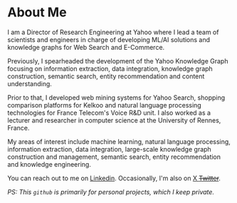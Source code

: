 # About Me

I am a Director of Research Engineering at Yahoo where I lead a team of scientists and engineers in charge of developing ML/AI solutions and knowledge graphs for Web Search and E-Commerce.

Previously, I spearheaded the development of the Yahoo Knowledge Graph focusing on information extraction, data integration, knowledge graph construction, semantic search, entity recommendation and content understanding. 

Prior to that, I developed web mining systems for Yahoo Search, shopping comparison platforms for Kelkoo and natural language processing technologies for France Telecom's Voice R&D unit. I also worked as a lecturer and researcher in computer science at the University of Rennes, France.

My areas of interest include machine learning, natural language processing, information extraction, data integration, large-scale knowledge graph construction and management, semantic search, entity recommendation and knowledge engineering.

You can reach out to me on [Linkedin](https://www.linkedin.com/in/nicolastorzec/). Occasionally, I'm also on [X ~~Twitter~~](https://x.com/nicolastorzec). 

*PS: This `github` is primarily for personal projects, which I keep private.*
